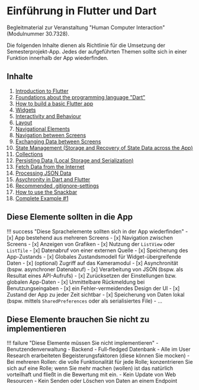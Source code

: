 # Einführung in Flutter und Dart

Begleitmaterial zur Veranstaltung "Human Computer Interaction" (Modulnummer 30.7328).

Die folgenden Inhalte dienen als Richtlinie für die Umsetzung der Semesterprojekt-App. Jedes der aufgeführten Themen sollte sich in einer Funktion innerhalb der App wiederfinden. 

## Inhalte

1. [Introduction to Flutter](./themen/flutter_introduction.md)
2. [Foundations about the programming language "Dart"](./themen/dart.md)
3. [How to build a basic Flutter app](./themen/designing_an_app.md)
4. [Widgets](./themen/widgets.md)
5. [Interactivity and Behaviour](./themen/behaviour.md)
6. [Layout](./themen/layout.md)
7. [Navigational Elements](./themen/navigation.md)
8. [Navigation between Screens](./themen/screen_navigation.md)
9. [Exchanging Data between Screens](./themen/data_exchange.md)
10. [State Management (Storage and Recovery of State Data across the App)](./themen/state_management.md)
11. [Collections](./themen/collections.md) 
12. [Persisting Data (Local Storage and Serialization)](./themen/persistence.md)
13. [Fetch Data from the Internet](./themen/fetching.md)
14. [Processing JSON Data](./themen/json.md)
15. [Asychronity in Dart and Flutter](./themen/asynchronity.md)
16. [Recommended .gitignore-settings](./themen/gitignore.md)
17. [How to use the Snackbar](./themen/snackbar.md)
18. [Complete Example #1](./themen/example.md)
<!-- 16. Fortgestrittene Widgets
    1.  RecyclerView
    2.  Gesten
    3.   -->



<!-- ### Ergänzende Themen

1. Setup (was braucht man um eine Flutter-App zu erstellen?)
2. Lebenszyklus einer App -->


## Diese Elemente sollten in die App

!!! success "Diese Sprachelemente sollten sich in der App wiederfinden"
    - [x] App bestehend aus mehreren Screens
    - [x] Navigation zwischen Screens
    - [x] Anzeigen von Grafiken
    - [x] Nutzung der `ListView` oder `ListTile`
    - [x] Datenabruf von einer externen Quelle
    - [x] Speicherung des App-Zustands
    - [x] Globales Zustandsmodell für Widget-übergreifende Daten
    - [x] (optional) Zugriff auf das Kameramodul
    - [x] Asynchronität (bspw. asynchroner Datenabruf)
    - [x] Verarbeitung von JSON (bspw. als Resultat eines API-Aufrufs)
    - [x] Zurücksetzen der Einstellungen bzw. globalen App-Daten
    - [x] Unmittelbare Rückmeldung bei Benutzungseingaben
    - [x] ein Fehler-vermeidendes Design der UI
    - [x] Zustand der App zu jeder Zeit sichtbar
    - [x] Speicherung von Daten lokal (bspw. mittels `SharedPreferences` oder als serialisiertes File)
    - ...


## Diese Elemente brauchen Sie nicht zu implementieren

!!! failure "Diese Elemente müssen Sie nicht implementieren"
    - Benutzendenverwaltung
    - Backend
    - Full-fledged Datenbank
    - Alle im User Research erarbeiteten Begeisterungsfaktoren (diese können Sie mocken)
    - Bei mehreren Rollen: die volle Funktionalität für jede Rolle; konzentrieren Sie sich auf eine Rolle; wenn Sie mehr machen (wollen) ist das natürlich vorteilhaft und fließt in die Bewertung mit ein.
    - Kein Update von Web Resourcen
    - Kein Senden oder Löschen von Daten an einem Endpoint

<!--
## How to use this guide

This project serves as a guideline through the different flutter topics that should be implemented in the semester project app.
It structures the ... and distills the relevant parts from the comprehensive flutter documentation. Flutter has a very well written thorough and comprehensive documentation with lots of code examples. Instead of mirroring the flutter documentaion, this guide provides links to the relevant parts in the official flutter documentation. Hence, this quide should be used as a guiding structure to the different topics and serves as a topic map.


## TODO

Disadvantages of flutter (source: fireship.io)
- deeply neested widget trees
- no simple copy-and-paste



## Project layout --- cool for monospaced text

    mkdocs.yml    # The configuration file.
    docs/
        index.md  # The documentation homepage.
        ...       # Other markdown pages, images and other files.
-->
